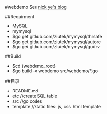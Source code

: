 #webdemo
See [nick ye's blog](http://www.cnblogs.com/yjf512/archive/2012/09/03/2668384.html)

##Requirment
- MySQL
- mymysql 
 - $go get github.com/ziutek/mymysql/thrsafe
 - $go get github.com/ziutek/mymysql/autorc
 - $go get github.com/ziutek/mymysql/godrv

##Build
- $cd {webdemo_root}
- $go build -o webdemo src/webdemo/*.go 

##目录
- README.md
- etc	        //create SQL table
- src	       	//go codes
- template      //static files: js, css, html template
